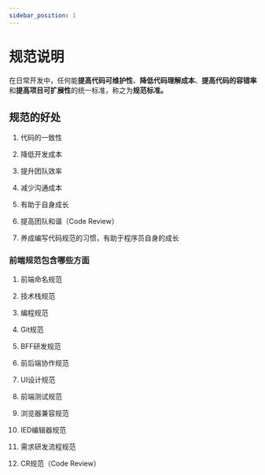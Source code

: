 ```yaml
---
sidebar_position: 1
---
```


# 规范说明

在日常开发中，任何能**提高代码可维护性**、**降低代码理解成本**、**提高代码的容错率**和**提高项目可扩展性**的统一标准，称之为**规范标准。**


## 规范的好处

1. 代码的一致性

2. 降低开发成本

3. 提升团队效率

4. 减少沟通成本

5. 有助于自身成长

6. 提高团队和谐（Code Review）

7. 养成编写代码规范的习惯，有助于程序员自身的成长



### 前端规范包含哪些方面

1. 前端命名规范

2. 技术栈规范

3. 编程规范

4. Git规范

5. BFF研发规范

6. 前后端协作规范

7. UI设计规范

8. 前端测试规范

9. 浏览器兼容规范

10. IED编辑器规范

11. 需求研发流程规范

12. CR规范（Code Review）

